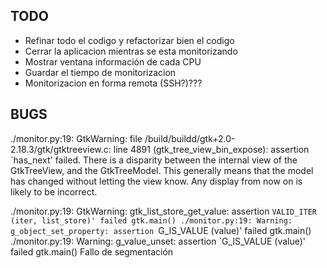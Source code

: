 TODO
----------------
* Refinar todo el codigo y refactorizar bien el codigo
* Cerrar la aplicacion mientras se esta monitorizando
* Mostrar ventana información de cada CPU
* Guardar el tiempo de monitorizacion
* Monitorizacion en forma remota (SSH?)???

BUGS
---------------
./monitor.py:19: GtkWarning: file /build/buildd/gtk+2.0-2.18.3/gtk/gtktreeview.c: line 4891 (gtk_tree_view_bin_expose): assertion `has_next' failed.
There is a disparity between the internal view of the GtkTreeView,
and the GtkTreeModel.  This generally means that the model has changed
without letting the view know.  Any display from now on is likely to
be incorrect.

./monitor.py:19: GtkWarning: gtk_list_store_get_value: assertion `VALID_ITER (iter, list_store)' failed
  gtk.main()
./monitor.py:19: Warning: g_object_set_property: assertion `G_IS_VALUE (value)' failed
  gtk.main()
./monitor.py:19: Warning: g_value_unset: assertion `G_IS_VALUE (value)' failed
  gtk.main()
Fallo de segmentación

